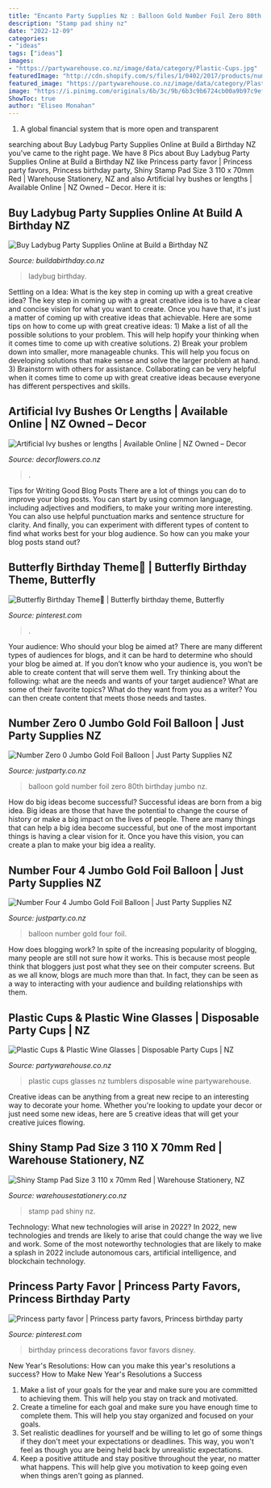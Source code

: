 ```yaml
---
title: "Encanto Party Supplies Nz : Balloon Gold Number Foil Zero 80th Birthday Jumbo Nz"
description: "Stamp pad shiny nz"
date: "2022-12-09"
categories:
- "ideas"
tags: ["ideas"]
images:
- "https://partywarehouse.co.nz/image/data/category/Plastic-Cups.jpg"
featuredImage: "http://cdn.shopify.com/s/files/1/0402/2017/products/number-4-gold-foil-balloon-86cm_grande.png?v=1497764900"
featured_image: "https://partywarehouse.co.nz/image/data/category/Plastic-Cups.jpg"
image: "https://i.pinimg.com/originals/6b/3c/9b/6b3c9b6724cb00a9b97c9efe26a01a6a.jpg"
ShowToc: true
author: "Eliseo Monahan"
---
```



1. A global financial system that is more open and transparent 

	

		
searching about Buy Ladybug Party Supplies Online at Build a Birthday NZ you've came to the right page. We have 8 Pics about Buy Ladybug Party Supplies Online at Build a Birthday NZ like Princess party favor | Princess party favors, Princess birthday party, Shiny Stamp Pad Size 3 110 x 70mm Red | Warehouse Stationery, NZ and also Artificial Ivy bushes or lengths | Available Online | NZ Owned – Decor. Here it is:
		
    
## Buy Ladybug Party Supplies Online At Build A Birthday NZ

<img loading=lazy src="https://cdn.shopify.com/s/files/1/0164/6498/collections/ladybug_party.png?v=1506568255" onerror="this.onerror=null;this.src='https://tse2.mm.bing.net/th?id=OIP.B4qFaBqnczL8jxPZgHIkLwHaFq&amp;pid=15.1';" alt="Buy Ladybug Party Supplies Online at Build a Birthday NZ">

_Source: buildabirthday.co.nz_

>ladybug birthday. 

	

Settling on a Idea: What is the key step in coming up with a great creative idea?
The key step in coming up with a great creative idea is to have a clear and concise vision for what you want to create. Once you have that, it's just a matter of coming up with creative ideas that achievable. Here are some tips on how to come up with great creative ideas: 1) Make a list of all the possible solutions to your problem. This will help hopify your thinking when it comes time to come up with creative solutions. 2) Break your problem down into smaller, more manageable chunks. This will help you focus on developing solutions that make sense and solve the larger problem at hand. 3) Brainstorm with others for assistance. Collaborating can be very helpful when it comes time to come up with great creative ideas because everyone has different perspectives and skills.

    
## Artificial Ivy Bushes Or Lengths | Available Online | NZ Owned – Decor

<img loading=lazy src="http://cdn.shopify.com/s/files/1/0288/1139/5177/products/00447a_1_1200x1200.jpg?v=1587572402" onerror="this.onerror=null;this.src='https://tse3.mm.bing.net/th?id=OIP.zfNdnDn7LeZ7CrcYPHyQjQAAAA&amp;pid=15.1';" alt="Artificial Ivy bushes or lengths | Available Online | NZ Owned – Decor">

_Source: decorflowers.co.nz_

>. 

	

Tips for Writing Good Blog Posts
There are a lot of things you can do to improve your blog posts. You can start by using common language, including adjectives and modifiers, to make your writing more interesting. You can also use helpful punctuation marks and sentence structure for clarity. And finally, you can experiment with different types of content to find what works best for your blog audience. So how can you make your blog posts stand out?

    
## Butterfly Birthday Theme🦋 | Butterfly Birthday Theme, Butterfly

<img loading=lazy src="https://i.pinimg.com/originals/4d/e2/ff/4de2ff95704daade1a0da58f79f65429.jpg" onerror="this.onerror=null;this.src='https://tse1.mm.bing.net/th?id=OIP.d9CoUi5zQKQpNRDiB3_nTgHaEK&amp;pid=15.1';" alt="Butterfly Birthday Theme🦋 | Butterfly birthday theme, Butterfly">

_Source: pinterest.com_

>. 

	

Your audience: Who should your blog be aimed at?
There are many different types of audiences for blogs, and it can be hard to determine who should your blog be aimed at. If you don’t know who your audience is, you won’t be able to create content that will serve them well. Try thinking about the following: what are the needs and wants of your target audience? What are some of their favorite topics? What do they want from you as a writer? You can then create content that meets those needs and tastes.

    
## Number Zero 0 Jumbo Gold Foil Balloon | Just Party Supplies NZ

<img loading=lazy src="http://cdn.shopify.com/s/files/1/0402/2017/products/number-0-gold-foil-balloon-86cm_grande.png?v=1497763943" onerror="this.onerror=null;this.src='https://tse1.mm.bing.net/th?id=OIP.Hb4oRC7-PCaVdnYivfuDyQAAAA&amp;pid=15.1';" alt="Number Zero 0 Jumbo Gold Foil Balloon | Just Party Supplies NZ">

_Source: justparty.co.nz_

>balloon gold number foil zero 80th birthday jumbo nz. 

	

How do big ideas become successful?
Successful ideas are born from a big idea. Big ideas are those that have the potential to change the course of history or make a big impact on the lives of people. There are many things that can help a big idea become successful, but one of the most important things is having a clear vision for it. Once you have this vision, you can create a plan to make your big idea a reality.

    
## Number Four 4 Jumbo Gold Foil Balloon | Just Party Supplies NZ

<img loading=lazy src="http://cdn.shopify.com/s/files/1/0402/2017/products/number-4-gold-foil-balloon-86cm_grande.png?v=1497764900" onerror="this.onerror=null;this.src='https://tse4.mm.bing.net/th?id=OIP.-HlV5W2oVMWa3341VeBpRgAAAA&amp;pid=15.1';" alt="Number Four 4 Jumbo Gold Foil Balloon | Just Party Supplies NZ">

_Source: justparty.co.nz_

>balloon number gold four foil. 

	

How does blogging work?
In spite of the increasing popularity of blogging, many people are still not sure how it works. This is because most people think that bloggers just post what they see on their computer screens. But as we all know, blogs are much more than that. In fact, they can be seen as a way to interacting with your audience and building relationships with them.

    
## Plastic Cups &amp; Plastic Wine Glasses | Disposable Party Cups | NZ

<img loading=lazy src="https://partywarehouse.co.nz/image/data/category/Plastic-Cups.jpg" onerror="this.onerror=null;this.src='https://tse3.mm.bing.net/th?id=OIP.uQYLYz55nllN8KpcBO1xXAAAAA&amp;pid=15.1';" alt="Plastic Cups &amp; Plastic Wine Glasses | Disposable Party Cups | NZ">

_Source: partywarehouse.co.nz_

>plastic cups glasses nz tumblers disposable wine partywarehouse. 

	

Creative ideas can be anything from a great new recipe to an interesting way to decorate your home. Whether you're looking to update your decor or just need some new ideas, here are 5 creative ideas that will get your creative juices flowing.

    
## Shiny Stamp Pad Size 3 110 X 70mm Red | Warehouse Stationery, NZ

<img loading=lazy src="https://www.warehousestationery.co.nz/on/demandware.static/-/Sites-wsl-master-catalog/default/dwf9bce700/2a/13/W2214296_00.jpg" onerror="this.onerror=null;this.src='https://tse4.mm.bing.net/th?id=OIP.ICQXAuk5UYl1rIyc6qWsbAHaHa&amp;pid=15.1';" alt="Shiny Stamp Pad Size 3 110 x 70mm Red | Warehouse Stationery, NZ">

_Source: warehousestationery.co.nz_

>stamp pad shiny nz. 

	

Technology: What new technologies will arise in 2022?
In 2022, new technologies and trends are likely to arise that could change the way we live and work. Some of the most noteworthy technologies that are likely to make a splash in 2022 include autonomous cars, artificial intelligence, and blockchain technology.

    
## Princess Party Favor | Princess Party Favors, Princess Birthday Party

<img loading=lazy src="https://i.pinimg.com/originals/6b/3c/9b/6b3c9b6724cb00a9b97c9efe26a01a6a.jpg" onerror="this.onerror=null;this.src='https://tse2.mm.bing.net/th?id=OIP.iYcXsGpyLicnOLoBuV3I_wHaJ4&amp;pid=15.1';" alt="Princess party favor | Princess party favors, Princess birthday party">

_Source: pinterest.com_

>birthday princess decorations favor favors disney. 

	

New Year's Resolutions: How can you make this year's resolutions a success?
How to Make New Year's Resolutions a Success
1. Make a list of your goals for the year and make sure you are committed to achieving them. This will help you stay on track and motivated.
2. Create a timeline for each goal and make sure you have enough time to complete them. This will help you stay organized and focused on your goals.
3. Set realistic deadlines for yourself and be willing to let go of some things if they don't meet your expectations or deadlines. This way, you won't feel as though you are being held back by unrealistic expectations.
4. Keep a positive attitude and stay positive throughout the year, no matter what happens. This will help give you motivation to keep going even when things aren't going as planned.


